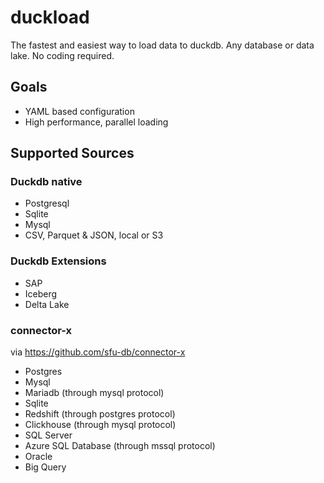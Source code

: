 # duckload
The fastest and easiest way to load data to duckdb. Any database or data lake. No coding required.

## Goals
- YAML based configuration
- High performance, parallel loading

## Supported Sources
### Duckdb native
- Postgresql
- Sqlite
- Mysql
- CSV, Parquet & JSON, local or S3

### Duckdb Extensions
- SAP
- Iceberg
- Delta Lake

### connector-x

via https://github.com/sfu-db/connector-x
- Postgres
- Mysql
- Mariadb (through mysql protocol)
- Sqlite
- Redshift (through postgres protocol)
- Clickhouse (through mysql protocol)
- SQL Server
- Azure SQL Database (through mssql protocol)
- Oracle
- Big Query
